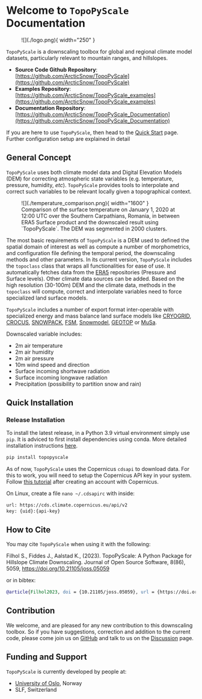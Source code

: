 # Welcome to `TopoPyScale` Documentation



<figure markdown>
  ![](./logo.png){ width="250" }
</figure>

`TopoPyScale` is a downscaling toolbox for global and regional climate model datasets, particularly relevant to mountain ranges, and hillslopes. 

- **Source Code Github Repository**: [https://github.com/ArcticSnow/TopoPyScale](https://github.com/ArcticSnow/TopoPyScale)
- **Examples Repository**: [https://github.com/ArcticSnow/TopoPyScale_examples](https://github.com/ArcticSnow/TopoPyScale_examples)
- **Documentation Repository**: [https://github.com/ArcticSnow/TopoPyScale_Documentation](https://github.com/ArcticSnow/TopoPyScale_Documentation)

If you are here to use `TopoPyScale`, then head to the [Quick Start](./02_quickstart.md) page. Further configuration setup are explained in detail

## General Concept

`TopoPyScale` uses both climate model data and Digital Elevation Models (DEM) for correcting atmospheric state variables (e.g. temperature, pressure, humidity, *etc*). `TopoPyScale` provides tools to interpolate and correct such variables to be relevant locally given a topographical context. 

<figure markdown>
  ![](./temperature_comparison.png){ width="1600" }
  <figcaption>Comparison of the surface temperature on January 1, 2020 at 12:00 UTC over the Southern Carpathians, Romania, in between ERA5 Surface product and the downscaled result using `TopoPyScale`. The DEM was segmented in 2000 clusters.</figcaption>
</figure>

The most basic requirements of `TopoPyScale` is a DEM used to defined the spatial domain of interest as well as compute a number of morphometrics, and configuration file defining the temporal period, the downscaling methods and other parameters. In its current version, `TopoPyScale` includes the `topoclass` class that wraps all functionalities for ease of use. It automatically fetches data from the [ERA5](https://cds.climate.copernicus.eu/cdsapp#!/dataset/reanalysis-era5-pressure-levels?tab=overview) repositories (Pressure and Surface levels). Other climate data sources can be added. Based on the high resolution (30-100m) DEM and the climate data, methods in the `topoclass` will compute, correct and interpolate variables need to force specialized land surface models.

`TopoPyScale` includes a number of export format inter-operable with specialized energy and mass balance land surface models like [CRYOGRID](https://github.com/CryoGrid/CryoGridCommunity_source), [CROCUS](http://bibliotheque.meteo.fr/exl-php/cadcgp.php?CMD=CHERCHE&MODELE=vues/mf_-_internet_recherche_avancee_anonyme/tpl-r.html&WHERE_IS_DOC_REF_LIT=DOC00019133&&TABLE=ILS_DOC), [SNOWPACK](https://www.slf.ch/en/services-and-products/snowpack.html), [FSM](https://github.com/RichardEssery/FSM), [Snowmodel](https://srs.fs.usda.gov/pubs/26319), [GEOTOP](http://geotopmodel.github.io/geotop/) or [MuSa](https://github.com/ealonsogzl/MuSA).

Downscaled variable includes:

- 2m air temperature
- 2m air humidity
- 2m air pressure
- 10m wind speed and direction
- Surface incoming shortwave radiation
- Surface incoming longwave radiation
- Precipitation (possibility to partition snow and rain)

## Quick Installation

### Release Installation
To install the latest release, in a Python 3.9 virtual environment simply use `pip`. It is adviced to first install dependencies using conda. More detailed installation instructions [here](./01_install.md).

```bash
pip install topopyscale
```

As of now, `TopoPyScale` uses the Copernicus `cdsapi` to download data. For this to work, you will need to setup the Copernicus API key in your system. Follow [this tutorial](https://cds.climate.copernicus.eu/api-how-to#install-the-cds-api-key) after creating an account with Copernicus. 

On Linux, create a file `nano ~/.cdsapirc` with inside:
```text
url: https://cds.climate.copernicus.eu/api/v2
key: {uid}:{api-key}
```

## How to Cite

You may cite `TopoPyScale` when using it with the following: 

Filhol S., Fiddes J., Aalstad K., (2023). TopoPyScale: A Python Package for Hillslope Climate Downscaling. Journal of Open Source Software, 8(86), 5059, https://doi.org/10.21105/joss.05059

or in bibtex:
```bibtex
@article{Filhol2023, doi = {10.21105/joss.05059}, url = {https://doi.org/10.21105/joss.05059}, year = {2023}, publisher = {The Open Journal}, volume = {8}, number = {86}, pages = {5059}, author = {Simon Filhol and Joel Fiddes and Kristoffer Aalstad}, title = {TopoPyScale: A Python Package for Hillslope Climate Downscaling}, journal = {Journal of Open Source Software} } 

```

## Contribution

We welcome, and are pleased for any new contribution to this downscaling toolbox. So if you have suggestions, correction and addition to the current code, please come join us on [GitHub](https://github.com/ArcticSnow/TopoPyScale) and talk to us on the [Discussion](https://github.com/ArcticSnow/TopoPyScale/discussions) page.

## Funding and Support

`TopoPyScale` is currently developed by people at:

- [University of Oslo](https://www.mn.uio.no/geo/english/), Norway
- SLF, Switzerland